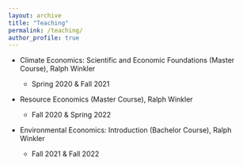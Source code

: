 ```yaml
---
layout: archive
title: "Teaching"
permalink: /teaching/
author_profile: true
---
```




* Climate Economics: Scientific and Economic Foundations (Master Course), Ralph Winkler
  * Spring 2020 & Fall 2021

* Resource Economics (Master Course), Ralph Winkler 
  * Fall 2020 & Spring 2022

* Environmental Economics: Introduction (Bachelor Course), Ralph Winkler 
  * Fall 2021 & Fall 2022
